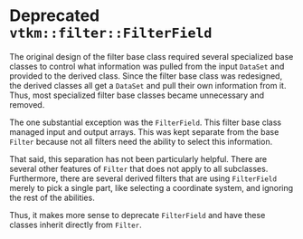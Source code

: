 # Deprecated `vtkm::filter::FilterField`

The original design of the filter base class required several specialized
base classes to control what information was pulled from the input
`DataSet` and provided to the derived class. Since the filter base class was
redesigned, the derived classes all get a `DataSet` and pull their own
information from it. Thus, most specialized filter base classes became
unnecessary and removed.

The one substantial exception was the `FilterField`. This filter base class
managed input and output arrays. This was kept separate from the base
`Filter` because not all filters need the ability to select this
information.

That said, this separation has not been particularly helpful. There are
several other features of `Filter` that does not apply to all subclasses.
Furthermore, there are several derived filters that are using `FilterField`
merely to pick a single part, like selecting a coordinate system, and
ignoring the rest of the abilities.

Thus, it makes more sense to deprecate `FilterField` and have these classes
inherit directly from `Filter`.
